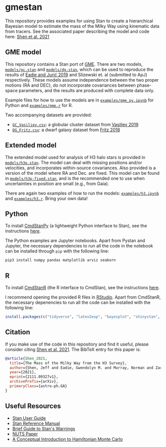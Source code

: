 # gmestan

This repository provides examples for using Stan to create a hierarchical Bayesian model to estimate the mass of the Milky Way using kinematic data from tracers. See the associated paper describing the model and code here: [Shen et al. 2021](https://arxiv.org/abs/2111.09327)

## GME model

This repository contains a Stan port of [GME](https://github.com/gweneadie/GME). There are two models, [`models/gc.stan`](models/gc.stan) and [`models/dg.stan`](models/dg.stan), which can be used to reproduce the results of [Eadie and Jurić 2019](https://ui.adsabs.harvard.edu/abs/2019ApJ...875..159E/abstract) and Slizewski et. al (submitted to ApJ) respectively. These models assume independence between the two proper motions (RA and DEC), do not incorporate covariances between phase-space parameters, and the results are produced with complete data only.

Example files for how to use the models are in [`examples/gme_py.ipynb`](examples/gme_py.ipynb) for Python and [`examples/gme.r`](examples/gme.r) for R. 

Two accompanying datasets are provided:

- [`GC_Vasiliev.csv`](data/GC_Vasiliev.csv): a globular cluster dataset from [Vasiliev 2019](https://ui.adsabs.harvard.edu/abs/2019MNRAS.484.2832V/abstract)
- [`DG_Fritz.csv`](data/DG_Fritz.csv): a dwarf galaxy dataset from [Fritz 2018](https://ui.adsabs.harvard.edu/abs/2018A%26A...619A.103F/abstract)

## Extended model

The extended model used for analysis of H3 halo stars is provided in [`models/h3p.stan`](models/h3p.stan). The model can deal with missing positions and/or velocities, and incorporates within-source covariances. 
Also provided is a version of the model where RA and Dec. are fixed. This model can be found in [`models/h3p-fixed.stan`](models/h3p-fixed.stan), and is the recommended one to use when uncertainties in position are small (e.g., from Gaia). 

There are again two examples of how to run the models: [`examples/h3.ipynb`](examples/h3.ipynb) and [`examples/h3.r`](examples/h3.r). Bring your own data!

## Python

To install [CmdStanPy](https://github.com/stan-dev/cmdstanpy) (a lightweight Python interface to Stan), see the instructions [here](https://cmdstanpy.readthedocs.io/en/v0.9.76/installation.html).

The Python examples are Jupyter notebooks. Apart from Pystan and Jupyter, the necessary dependencies to run all the code in the notebook can be installed through `pip` with the following line:

```bash
pip3 install numpy pandas matplotlib arviz seaborn
```

## R

To install [CmdStanR](https://github.com/stan-dev/cmdstanr) (the R interface to CmdStan), see the instructions [here](https://mc-stan.org/cmdstanr/articles/cmdstanr.html).

I recommend opening the provided R files in [RStudio](https://rstudio.com/products/rstudio/). Apart from CmdStanR, the necessary depenencies to run all the code can be installed with the following line:

```r
install.packages(c("tidyverse", "latex2exp", "bayesplot", "shinystan", "ggridges", "reshape2", "posterior"), dependencies=TRUE)
```

## Citation

If you make use of the code in this repository and find it useful, please consider citing [Shen et al. 2021](https://arxiv.org/abs/2111.09327). The BibTeX entry for this paper is: 
```bibtex
@article{Shen_2021,
  title={The Mass of the Milky Way from the H3 Survey},
  author={Shen, Jeff and Eadie, Gwendolyn M. and Murray, Norman and Zaritsky, Dennis and Speagle, Joshua S. and Ting, Yuan-Sen and Conroy, Charlie and Cargile, Phillip A. and Johnson, Benjamin D. and Naidu, Rohan P. and Han, Jiwon Jesse},
  year={2021},
  eprint={2111.09327v1},
  archivePrefix={arXiv},
  primaryClass={astro-ph.GA}
}
```

## Useful Resources

- [Stan User Guide](https://mc-stan.org/docs/2_25/stan-users-guide/index.html)
- [Stan Reference Manual](https://mc-stan.org/docs/2_25/reference-manual/index.html)
- [Brief Guide to Stan's Warnings](https://mc-stan.org/misc/warnings.html)
- [NUTS Paper](https://arxiv.org/abs/1111.4246)
- [A Conceptual Introduction to Hamiltonian Monte Carlo](https://arxiv.org/abs/1701.02434)
